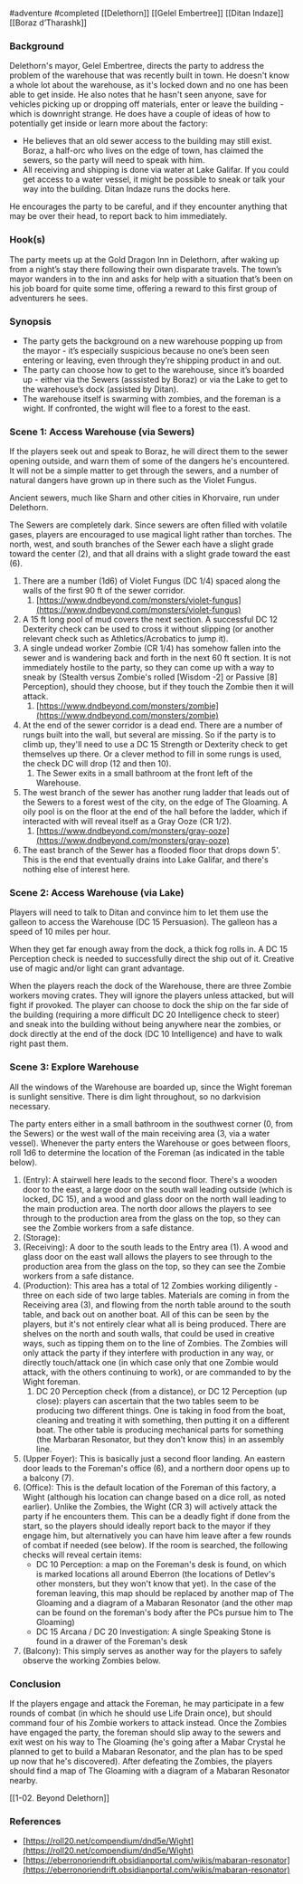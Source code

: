  #adventure #completed [[Delethorn]] [[Gelel Embertree]] [[Ditan Indaze]] [[Boraz d’Tharashk]]

### **Background**

Delethorn's mayor, Gelel Embertree, directs the party to address the problem of the warehouse that was recently built in town. He doesn't know a whole lot about the warehouse, as it's locked down and no one has been able to get inside. He also notes that he hasn't seen anyone, save for vehicles picking up or dropping off materials, enter or leave the building - which is downright strange. He does have a couple of ideas of how to potentially get inside or learn more about the factory:
- He believes that an old sewer access to the building may still exist. Boraz, a half-orc who lives on the edge of town, has claimed the sewers, so the party will need to speak with him.
- All receiving and shipping is done via water at Lake Galifar. If you could get access to a water vessel, it might be possible to sneak or talk your way into the building. Ditan Indaze runs the docks here.

He encourages the party to be careful, and if they encounter anything that may be over their
head, to report back to him immediately.

### **Hook(s)**

The party meets up at the Gold Dragon Inn in Delethorn, after waking up from a night’s stay there following their own disparate travels. The town’s mayor wanders in to the inn and asks for help with a situation that’s been on his job board for quite some time, offering a reward to this first group of adventurers he sees.

### **Synopsis**

- The party gets the background on a new warehouse popping up from the mayor - it’s especially suspicious because no one’s been seen entering or leaving, even through they’re shipping product in and out.
- The party can choose how to get to the warehouse, since it’s boarded up - either via the Sewers (asssisted by Boraz) or via the Lake to get to the warehouse’s dock (assisted by Ditan).
- The warehouse itself is swarming with zombies, and the foreman is a wight. If confronted, the wight will flee to a forest to the east.

### Scene 1: Access Warehouse (via Sewers)

If the players seek out and speak to Boraz, he will direct them to the sewer opening outside, and warn them of some of the dangers he's encountered. It will not be a simple matter to get through the sewers, and a number of natural dangers have grown up in there such as the Violet Fungus.

Ancient sewers, much like Sharn and other cities in Khorvaire, run under Delethorn.

The Sewers are completely dark. Since sewers are often filled with volatile gases, players are encouraged to use magical light rather than torches. The north, west, and south branches of the Sewer each have a slight grade toward the center (2), and that all drains with a slight grade toward the east (6).

1. There are a number (1d6) of Violet Fungus (DC 1/4) spaced along the walls of the first 90 ft of the sewer corridor.
    1. [https://www.dndbeyond.com/monsters/violet-fungus](https://www.dndbeyond.com/monsters/violet-fungus)
2. A 15 ft long pool of mud covers the next section. A successful DC 12 Dexterity check can be used to cross it without slipping (or another relevant check such as Athletics/Acrobatics to jump it).
3. A single undead worker Zombie (CR 1/4) has somehow fallen into the sewer and is wandering back and forth in the next 60 ft section. It is not immediately hostile to the party, so they can come up with a way to sneak by (Stealth versus Zombie's rolled [Wisdom -2] or Passive [8] Perception), should they choose, but if they touch the Zombie then it will attack.
    1. [https://www.dndbeyond.com/monsters/zombie](https://www.dndbeyond.com/monsters/zombie)
4. At the end of the sewer corridor is a dead end. There are a number of rungs built into the wall, but several are missing. So if the party is to climb up, they'll need to use a DC 15 Strength or Dexterity check to get themselves up there. Or a clever method to fill in some rungs is used, the check DC will drop (12 and then 10).
    1. The Sewer exits in a small bathroom at the front left of the Warehouse.
5. The west branch of the sewer has another rung ladder that leads out of the Sewers to a forest west of the city, on the edge of The Gloaming. A oily pool is on the floor at the end of the hall before the ladder, which if interacted with will reveal itself as a Gray Ooze (CR 1/2).
    1. [https://www.dndbeyond.com/monsters/gray-ooze](https://www.dndbeyond.com/monsters/gray-ooze)
6. The east branch of the Sewer has a flooded floor that drops down 5'. This is the end that eventually drains into Lake Galifar, and there's nothing else of interest here.

### Scene 2: Access Warehouse (via Lake)

Players will need to talk to Ditan and convince him to let them use the galleon to access the Warehouse (DC 15 Persuasion). The galleon has a speed of 10 miles per hour.

When they get far enough away from the dock, a thick fog rolls in. A DC 15 Perception check is needed to successfully direct the ship out of it. Creative use of magic and/or light can grant advantage.

When the players reach the dock of the Warehouse, there are three Zombie workers moving crates. They will ignore the players unless attacked, but will fight if provoked. The player can choose to dock the ship on the far side of the building (requiring a more difficult DC 20 Intelligence check to steer) and sneak into the building without being anywhere near the zombies, or dock directly at the end of the dock (DC 10 Intelligence) and have to walk right past them.

### Scene 3: Explore Warehouse

All the windows of the Warehouse are boarded up, since the Wight foreman is sunlight sensitive. There is dim light throughout, so no darkvision necessary.

The party enters either in a small bathroom in the southwest corner (0, from the Sewers) or the west wall of the main receiving area (3, via a water vessel). Whenever the party enters the Warehouse or goes between floors, roll 1d6 to determine the location of the Foreman (as indicated in the table below).

1. (Entry): A stairwell here leads to the second floor. There's a wooden door to the east, a large door on the south wall leading outside (which is locked, DC 15), and a wood and glass door on the north wall leading to the main production area. The north door allows the players to see through to the production area from the glass on the top, so they can see the Zombie workers from a safe distance.
2. (Storage):
3. (Receiving): A door to the south leads to the Entry area (1). A wood and glass door on the east wall allows the players to see through to the production area from the glass on the top, so they can see the Zombie workers from a safe distance.
4. (Production): This area has a total of 12 Zombies working diligently - three on each side of two large tables. Materials are coming in from the Receiving area (3), and flowing from the north table around to the south table, and back out on another boat. All of this can be seen by the players, but it's not entirely clear what all is being produced. There are shelves on the north and south walls, that could be used in creative ways, such as tipping them on to the line of Zombies. The Zombies will only attack the party if they interfere with production in any way, or directly touch/attack one (in which case only that one Zombie would attack, with the others continuing to work), or are commanded to by the Wight foreman.
    1. DC 20 Perception check (from a distance), or DC 12 Perception (up close): players can ascertain that the two tables seem to be producing two different things. One is taking in food from the boat, cleaning and treating it with something, then putting it on a different boat. The other table is producing mechanical parts for something (the Marbaran Resonator, but they don’t know this) in an assembly line.
5. (Upper Foyer): This is basically just a second floor landing. An eastern door leads to the Foreman's office (6), and a northern door opens up to a balcony (7).
6. (Office): This is the default location of the Foreman of this factory, a Wight (although his location can change based on a dice roll, as noted earlier). Unlike the Zombies, the Wight (CR 3) will actively attack the party if he encounters them. This can be a deadly fight if done from the start, so the players should ideally report back to the mayor if they engage him, but alternatively you can have him leave after a few rounds of combat if needed (see below). If the room is searched, the following checks will reveal certain items:
    - DC 10 Perception: a map on the Foreman's desk is found, on which is marked locations all around Eberron (the locations of Detlev's other monsters, but they won't know that yet). In the case of the foreman leaving, this map should be replaced by another map of The Gloaming and a diagram of a Mabaran Resonator (and the other map can be found on the foreman's body after the PCs pursue him to The Gloaming)
    - DC 15 Arcana / DC 20 Investigation: A single Speaking Stone is found in a drawer of the Foreman's desk
7. (Balcony): This simply serves as another way for the players to safely observe the working Zombies below.

### Conclusion

If the players engage and attack the Foreman, he may participate in a few rounds of combat (in which he should use Life Drain once), but should command four of his Zombie workers to attack instead. Once the Zombies have engaged the party, the foreman should slip away to the sewers and exit west on his way to The Gloaming (he's going after a Mabar Crystal he planned to get to build a Mabaran Resonator, and the plan has to be sped up now that he's discovered). After defeating the Zombies, the players should find a map of The Gloaming with a diagram of a Mabaran Resonator nearby.

[[1-02. Beyond Delethorn]]

### References

 - [https://roll20.net/compendium/dnd5e/Wight](https://roll20.net/compendium/dnd5e/Wight)
 - [https://eberronoriendrift.obsidianportal.com/wikis/mabaran-resonator](https://eberronoriendrift.obsidianportal.com/wikis/mabaran-resonator)

